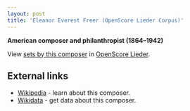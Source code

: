 ```yaml
---
layout: post
title: 'Eleanor Everest Freer (OpenScore Lieder Corpus)'
---
```


__American composer and philanthropist (1864–1942)__

View [sets by this composer] in [OpenScore Lieder].

[sets by this composer]: https://musescore.com/openscore-lieder-corpus/sets?order=title&text=Freer,+Eleanor
[OpenScore Lieder]: https://musescore.com/openscore-lieder-corpus

## External links

- [Wikipedia] - learn about this composer.
- [Wikidata] - get data about this composer.

[Wikipedia]: https://en.wikipedia.org/wiki/Eleanor_Everest_Freer
[Wikidata]: https://www.wikidata.org/wiki/Q4492825
